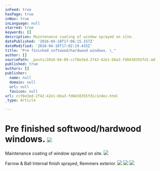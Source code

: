 ```yaml
---
inFeed: true
hasPage: true
inNav: true
inLanguage: null
starred: true
keywords: []
description: Maintenance coating of window sprayed on site.
datePublished: '2016-04-10T17:06:15.157Z'
dateModified: '2016-04-10T17:02:19.435Z'
title: "Pre finished softwood/hardwood windows. \_"
author: []
sourcePath: _posts/2016-04-09-ccf8e3ed-2f42-42e1-bba3-fd0438355fd1.md
published: true
authors: []
publisher:
  name: null
  domain: null
  url: null
  favicon: null
url: ccf8e3ed-2f42-42e1-bba3-fd0438355fd1/index.html
_type: Article

---
```

# Pre finished softwood/hardwood windows.  ![](https://the-grid-user-content.s3-us-west-2.amazonaws.com/2ab66b6d-1c63-478e-9f92-a22f9e324206.jpg)

Maintenance coating of window sprayed on site.
![](https://the-grid-user-content.s3-us-west-2.amazonaws.com/ad0ca947-9564-4b96-8584-dd382241a93c.jpg)

Farrow & Ball Internal finish sprayed, Remmers exterior.
![](https://the-grid-user-content.s3-us-west-2.amazonaws.com/2a2faabb-5ad9-40d9-b466-8eb480a1fea0.jpg)
![](https://the-grid-user-content.s3-us-west-2.amazonaws.com/46fbb111-b3c2-49e9-be03-0000819f6d9d.jpg)
![](https://the-grid-user-content.s3-us-west-2.amazonaws.com/1901ebd3-8fea-4f3e-bf79-fc3c9a43e3f7.jpg)